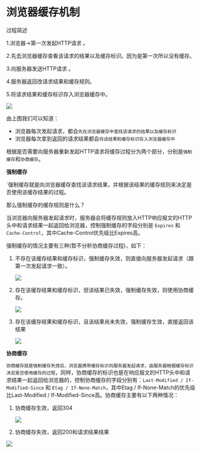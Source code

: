 # 浏览器缓存机制

过程简述

1.浏览器->第一次发起HTTP请求 。

2.先去浏览器缓存查看该请求的结果以及缓存标识。因为是第一次所以没有缓存。

3.向服务器发送HTTP请求 。

4.服务器返回改请求结果和缓存规则。

5.将请求结果和缓存标识存入浏览器缓存中。



![](D:\frontEnd\ExploreFrontUniverse\basic\img\微信图片_20221009144631.jpg)



由上图我们可以知道：

- 浏览器每次发起请求，都会`先在浏览器缓存中查找该请求的结果以及缓存标识`
- 浏览器每次拿到返回的请求结果都会`将该结果和缓存标识存入浏览器缓存中`

根据是否需要向服务器重新发起HTTP请求将缓存过程分为两个部分，分别是`强制缓存`和`协商缓存`。

**强制缓存**

`强制缓存就是向浏览器缓存查找该请求结果，并根据该结果的缓存规则来决定是否使用该缓存结果的过程。

那么强制缓存的缓存规则是什么？

当浏览器向服务器发起请求时，服务器会将缓存规则放入HTTP响应报文的HTTP头中和请求结果一起返回给浏览器，控制强制缓存的字段分别是 `Expires` 和 `Cache-Control`，其中Cache-Control优先级比Expires高。

强制缓存的情况主要有三种(暂不分析协商缓存过程)，如下：

1. 不存在该缓存结果和缓存标识，强制缓存失效，则直接向服务器发起请求（跟第一次发起请求一致）。

   ![](D:\frontEnd\ExploreFrontUniverse\basic\img\微信图片_20221009150051.jpg)

2. 存在该缓存结果和缓存标识，但该结果已失效，强制缓存失效，则使用协商缓存。

   ![](D:\frontEnd\ExploreFrontUniverse\basic\img\微信图片_20221009150115.jpg)

3. 存在该缓存结果和缓存标识，且该结果尚未失效，强制缓存生效，直接返回该结果

   ![](D:\frontEnd\ExploreFrontUniverse\basic\img\微信图片_20221009150132.jpg)

**协商缓存**

`协商缓存就是强制缓存失效后，浏览器携带缓存标识向服务器发起请求，由服务器根据缓存标识决定是否使用缓存的过程`，同样，协商缓存的标识也是在响应报文的HTTP头中和请求结果一起返回给浏览器的，控制协商缓存的字段分别有：`Last-Modified / If-Modified-Since` 和 `Etag / If-None-Match`，其中Etag / If-None-Match的优先级比Last-Modified / If-Modified-Since高。协商缓存主要有以下两种情况：

1. 协商缓存生效，返回304

   ![](D:\frontEnd\ExploreFrontUniverse\basic\img\微信图片_20221009150857.jpg)

2. 协商缓存失效，返回200和请求结果结果

![](D:\frontEnd\ExploreFrontUniverse\basic\img\微信图片_20221009150902.jpg)

